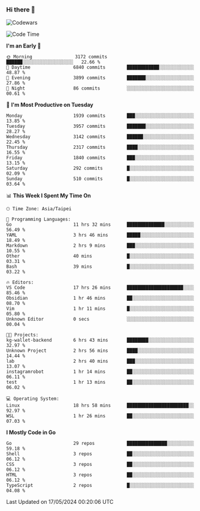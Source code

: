 ### Hi there 👋

![Codewars](https://www.codewars.com/users/omegaatt36/badges/small)

<!--START_SECTION:waka-->
![Code Time](http://img.shields.io/badge/Code%20Time-2%2C428%20hrs%2051%20mins-blue)

**I'm an Early 🐤** 

```text
🌞 Morning                3172 commits        ██████░░░░░░░░░░░░░░░░░░░   22.66 % 
🌆 Daytime                6840 commits        ████████████░░░░░░░░░░░░░   48.87 % 
🌃 Evening                3899 commits        ███████░░░░░░░░░░░░░░░░░░   27.86 % 
🌙 Night                  86 commits          ░░░░░░░░░░░░░░░░░░░░░░░░░   00.61 % 
```
📅 **I'm Most Productive on Tuesday** 

```text
Monday                   1939 commits        ███░░░░░░░░░░░░░░░░░░░░░░   13.85 % 
Tuesday                  3957 commits        ███████░░░░░░░░░░░░░░░░░░   28.27 % 
Wednesday                3142 commits        ██████░░░░░░░░░░░░░░░░░░░   22.45 % 
Thursday                 2317 commits        ████░░░░░░░░░░░░░░░░░░░░░   16.55 % 
Friday                   1840 commits        ███░░░░░░░░░░░░░░░░░░░░░░   13.15 % 
Saturday                 292 commits         █░░░░░░░░░░░░░░░░░░░░░░░░   02.09 % 
Sunday                   510 commits         █░░░░░░░░░░░░░░░░░░░░░░░░   03.64 % 
```


📊 **This Week I Spent My Time On** 

```text
🕑︎ Time Zone: Asia/Taipei

💬 Programming Languages: 
Go                       11 hrs 32 mins      ██████████████░░░░░░░░░░░   56.49 % 
YAML                     3 hrs 46 mins       █████░░░░░░░░░░░░░░░░░░░░   18.49 % 
Markdown                 2 hrs 9 mins        ███░░░░░░░░░░░░░░░░░░░░░░   10.55 % 
Other                    40 mins             █░░░░░░░░░░░░░░░░░░░░░░░░   03.31 % 
Bash                     39 mins             █░░░░░░░░░░░░░░░░░░░░░░░░   03.22 % 

🔥 Editors: 
VS Code                  17 hrs 26 mins      █████████████████████░░░░   85.46 % 
Obsidian                 1 hr 46 mins        ██░░░░░░░░░░░░░░░░░░░░░░░   08.70 % 
Vim                      1 hr 11 mins        █░░░░░░░░░░░░░░░░░░░░░░░░   05.80 % 
Unknown Editor           0 secs              ░░░░░░░░░░░░░░░░░░░░░░░░░   00.04 % 

🐱‍💻 Projects: 
kg-wallet-backend        6 hrs 43 mins       ████████░░░░░░░░░░░░░░░░░   32.97 % 
Unknown Project          2 hrs 56 mins       ████░░░░░░░░░░░░░░░░░░░░░   14.44 % 
lab                      2 hrs 40 mins       ███░░░░░░░░░░░░░░░░░░░░░░   13.07 % 
instagramrobot           1 hr 14 mins        ██░░░░░░░░░░░░░░░░░░░░░░░   06.11 % 
test                     1 hr 13 mins        ██░░░░░░░░░░░░░░░░░░░░░░░   06.02 % 

💻 Operating System: 
Linux                    18 hrs 58 mins      ███████████████████████░░   92.97 % 
WSL                      1 hr 26 mins        ██░░░░░░░░░░░░░░░░░░░░░░░   07.03 % 
```

**I Mostly Code in Go** 

```text
Go                       29 repos            ███████████████░░░░░░░░░░   59.18 % 
Shell                    3 repos             ██░░░░░░░░░░░░░░░░░░░░░░░   06.12 % 
CSS                      3 repos             ██░░░░░░░░░░░░░░░░░░░░░░░   06.12 % 
HTML                     3 repos             ██░░░░░░░░░░░░░░░░░░░░░░░   06.12 % 
TypeScript               2 repos             █░░░░░░░░░░░░░░░░░░░░░░░░   04.08 % 
```




 Last Updated on 17/05/2024 00:20:06 UTC
<!--END_SECTION:waka-->

<!--
**omegaatt36/omegaatt36** is a ✨ _special_ ✨ repository because its `README.md` (this file) appears on your GitHub profile.

Here are some ideas to get you started:

- 🔭 I’m currently working on ...
- 🌱 I’m currently learning ...
- 👯 I’m looking to collaborate on ...
- 🤔 I’m looking for help with ...
- 💬 Ask me about ...
- 📫 How to reach me: ...
- 😄 Pronouns: ...
- ⚡ Fun fact: ...
-->
